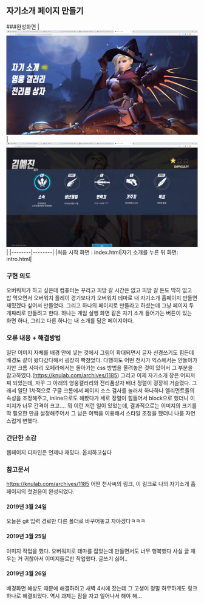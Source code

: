 ## 자기소개 페이지 만들기
###완성화면
| ![complete](./images/result1.png)| ![complete](./images/result2.png)|
|--------|--------|
|처음 시작 화면 : index.html|자기 소개를 누른 뒤 화면: intro.html|

### 구현 의도
오버워치가 하고 싶은데 컴퓨터는 꾸리고 피방 갈 시간은 없고 피방 갈 돈도 딱히 없고 밥 먹으면서 오버워치 플레이 경기보다가 오버워치 테마로 내 자기소개 홈페이지 만들면 재밌겠다 싶어서 만들었다.
그리고 하나의 페이지로 만들라고 하셨는데 그냥 페이지 두개짜리로 만들려고 한다.
하나는 게임 실행 화면 같은 자기 소개 들어가는 버튼이 있는 화면 하나, 그리고 다른 하나는 내 소개를 담은 페이지이다.
### 오류 내용 + 해결방법
일단 이미지 자체를 배경 안에 넣는 것에서 그림이 확대되면서 글자 신경쓰기도 힘든데 배경도 같이 왔다갔다해서 굉장히 빡쳤었다.
다행히도 어떤 천사가 익스에서는 안돌아가지만 크롬 사파리 오페라에서는 돌아가는 css 방법을 올려놓은 것이 있어서 그 부분을 참고하였다.(https://knulab.com/archives/1185)
그리고 이제 자기소개 창은 어찌저찌 되었는데, 자꾸 그 아래의 영웅갤러리와 전리품상자 배너 정렬이 굉장히 거슬렸다. 그래서 일단 1차적으로 구글 크롬에서 페이지 소스 검사를 눌러서 하나하나 엘리먼트들의 속성을 조정해주고, inline으로도 해봤다가 세로 정렬이 힘들어서 block으로 했더니 이미지가 너무 간격이 크고.... 뭐 이런 저런 일이 있었는데, 결과적으로는 이미지의 크기를 딱 필요한 만큼 설정해주어서 그 남은 여백을 이용해서 스타일 조정을 했더니 나름 자연스럽게 변했다.

### 간단한 소감
웹페이지 디자인은 언제나 재밌다. 옵치하고싶다
### 참고문서
https://knulab.com/archives/1185
어떤 천사씨의 링크, 이 링크로 나의 자기소개 홈페이지의 첫걸음이 완성되었다.
####  2019년 3월 24일
오늘은 git 입력 경로만 다른 폴더로 바꾸어놓고 자야겠다ㅋㅋㅋ
####  2019년 3월 25일
이미지 작업을 했다. 오버워치로 테마를 잡았는데 만들면서도 너무 행복했다
사실 글 채우는 거 귀찮아서 이미지들로만 작업했다. 글쓰기 싫어..
#### 2019년 3월 26일
배경화면 해상도 때문에 해결하려고 새벽 4시에 잤는데 그 고생이 정말 허무하게도 링크 하나로 해결되었다.
역시 과제는 잠을 자고 일어나서 해야 해...
